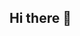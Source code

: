 ## Hi there 👋

<!--
**huda-hussein/huda-hussein** is a ✨ _special_ ✨ repository because its `README.md` (this file) appears on your GitHub profile.

[![GitHub Streak](https://streak-stats.demolab.com/?user=huda-hussein)](https://git.io/streak-stats)

Here are some ideas to get you started:

- 🔭 I’m currently working on ...
- 🌱 I’m currently learning C and Python.
- 👯 I’m looking to collaborate on ...
- 🤔 I’m looking for help with ...
- 💬 Ask me about ...
- 📫 How to reach me: ...
- 😄 Pronouns: ...
- ⚡ Fun fact: ...
-->
